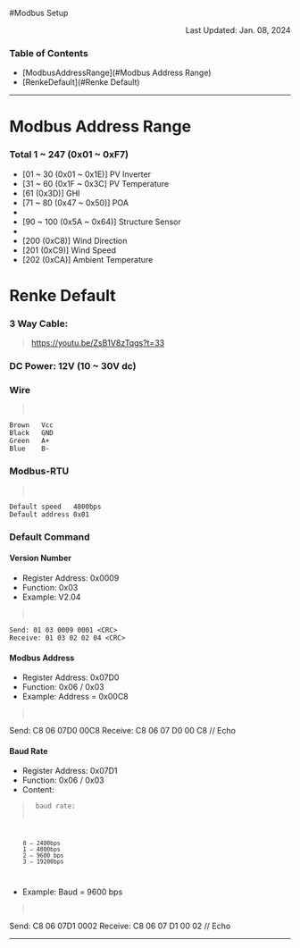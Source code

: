 #Modbus Setup

<p style="text-align: right;">Last Updated: Jan. 08, 2024</p>

### Table of Contents

- [ModbusAddressRange](#Modbus Address Range)
- [RenkeDefault](#Renke Default)

---

# Modbus Address Range
### Total 1 ~ 247 (0x01 ~ 0xF7)
 - [01 ~ 30 (0x01 ~ 0x1E)] PV Inverter
 - [31 ~ 60 (0x1F ~ 0x3C] PV Temperature
 - [61 (0x3D)] GHI
 - [71 ~ 80 (0x47 ~ 0x50)] POA
 - 
 - [90 ~ 100 (0x5A ~ 0x64)] Structure Sensor
 - 
 - [200 (0xC8)] Wind Direction
 - [201 (0xC9)] Wind Speed
 - [202 (0xCA)] Ambient Temperature 

# Renke Default
### 3 Way Cable:  
>    https://youtu.be/ZsB1V8zTqgs?t=33

### DC Power: 12V (10 ~ 30V dc)

### Wire
><pre>
	Brown	Vcc
	Black	GND
	Green	A+
	Blue    B-
</pre>

### Modbus-RTU
><pre>
    Default speed   4800bps
    Default address 0x01
</pre>

### Default Command

#### Version Number
- Register Address: 0x0009
- Function: 0x03
- Example: V2.04
><pre>
    Send: 01 03 0009 0001 <CRC>
    Receive: 01 03 02 02 04 <CRC>
 </pre>

#### Modbus Address
- Register Address: 0x07D0
- Function: 0x06 / 0x03
- Example: Address = 0x00C8
><pre>
  Send: C8 06 07D0 00C8 <CRC>
  Receive: C8 06 07 D0 00 C8 <CRC> // Echo
</pre>

#### Baud Rate 
- Register Address: 0x07D1
- Function: 0x06 / 0x03
- Content:
><pre><code> baud rate: 
	    0 – 2400bps
	    1 – 4800bps
	    2 – 9600 bps
	    3 – 19200bps 
</code></pre>

- Example: Baud = 9600 bps
><pre>
  Send: C8 06 07D1 0002 <CRC>
  Receive: C8 06 07 D1 00 02 <CRC> // Echo
</pre>

---
